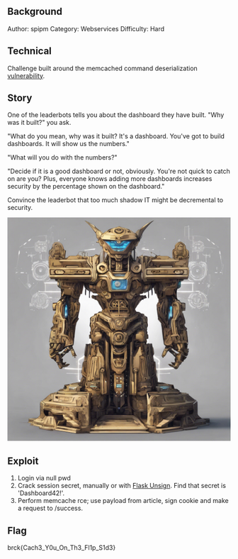 ## Background

 Author: spipm
 Category: Webservices
 Difficulty: Hard

## Technical

Challenge built around the memcached command deserialization [vulnerability](https://btlfry.gitlab.io/notes/posts/memcached-command-injections-at-pylibmc/).

## Story

One of the leaderbots tells you about the dashboard they have built. "Why was it built?" you ask.

"What do you mean, why was it built? It's a dashboard. You've got to build dashboards. It will show us the numbers."

"What will you do with the numbers?"

"Decide if it is a good dashboard or not, obviously. You're not quick to catch on are you? Plus, everyone knows adding more dashboards increases security by the percentage shown on the dashboard."

Convince the leaderbot that too much shadow IT might be decremental to security.

![Leaderbot](./leaderbot.jpeg "Leaderbot") 

## Exploit

1. Login via null pwd
2. Crack session secret, manually or with [Flask Unsign](https://github.com/Paradoxis/Flask-Unsign). Find that secret is 'Dashboard42!'.
3. Perform memcache rce; use payload from article, sign cookie and make a request to /success.

## Flag

brck{Cach3_Y0u_On_Th3_Fl1p_S1d3}
